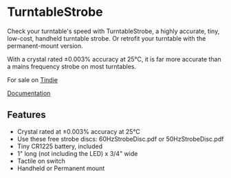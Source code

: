 # TurntableStrobe

Check your turntable's speed with TurntableStrobe, a highly accurate, tiny, low-cost, handheld turntable strobe. Or retrofit your turntable with the permanent-mount version.

With a crystal rated ±0.003% accuracy at 25°C, it is far more accurate than a mains frequency strobe on most turntables.

For sale on [Tindie](https://www.tindie.com/products/bot_thoughts/pocket-turntable-strobe/)

[Documentation](documentation/)

## Features

* Crystal rated at ±0.003% accuracy at 25°C
* Use these free strobe discs: 60HzStrobeDisc.pdf or 50HzStrobeDisc.pdf
* Tiny CR1225 battery, included
* 1" long (not including the LED) x 3/4" wide
* Tactile on switch
* Handheld or Permanent mount
